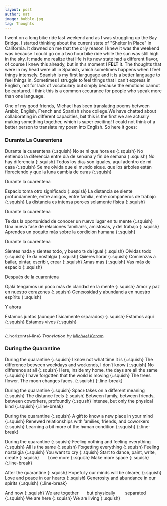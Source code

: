 ```yaml
---
layout: post
author: Kat
image: bubble.jpg
tag: Thoughts
---
```


I went on a long bike ride last weekend and as I was struggling up the Bay Bridge, I started thinking about the current state of "Shelter In Place" in California. It dawned on me that the only reason I knew it was the weekend was because I could go on a two hour bike ride while the sun was still high in the sky. It made me realize that life in its new state had a different flavor, of course I knew this already, but in this moment I **FELT** it. The thoughts that were in my head were all in Spanish, which sometimes happens when I feel things intensely. Spanish is my first langugage and it is a better language to feel things in. Sometimes I struggle to feel things that I can't express in English, not for lack of vocabulary but simply because the emotions cannot be captured. I think this is a common occurance for people who speak more than one language.

One of my good friends, Michael has been translating poems between Arabic, English, French and Spanish since college.We have chatted about collaborating in different capacities, but this is the first we are actually making something together, which is super exciting! I could not think of a better person to translate my poem into English. So here it goes:

### **Durante La Cuarentena**

Durante la cuarentena
{:.squish}
No se ni que hora es
{:.squish}
No entiendo la diferencia entre día de semana y fin de semana
{:.squish}
No hay diferencia
{:.squish}
Todos los días son iguales, aquí adentro de mi casa
{:.squish}
Se me olvida que el mundo sigue, que los árboles están floreciendo y que la luna cambia de caras
{:.squish}

Durante la cuarentena

Espacio toma otro significado
{:.squish}
La distancia se siente profundamente, entre amigos, entre familia, entre compañeros de trabajo
{:.squish}
La distancia es intensa pero es solamente física
{:.squish}

Durante la cuarentena

Te das la oportunidad de conocer un nuevo lugar en tu mente
{:.squish}
Una nueva fase de relaciones familiares, amistosas, y del trabajo
{:.squish}
Aprendes un poquito más sobre la condición humana
{:.squish}


Durante la cuarentena

Sientes nada y sientes todo, y bueno te da igual
{:.squish}
Olvidas todo
{:.squish}
Te da nostalgia
{:.squish}
Quieres llorar
{:.squish}
Comienzas a bailar, pintar, escribir, crear
{:.squish}
Amas más
{:.squish}
Vas más de espacio
{:.squish}

Después de la cuarentena

Ojalá tengamos un poco más de claridad en la mente
{:.squish}
Amor y paz en nuestro corazones
{:.squish}
Generosidad y abundancia en nuestro espíritu
{:.squish}

Y ahora

Estamos juntos (aunque físicamente separados)
{:.squish}
Estamos aquí
{:.squish}
Estamos vivos
{:.squish}


---
{:.horizontal-line}
*Translation by [Michael Karam](https://www.linkedin.com/in/michael-ephrem-karam/)* 

### **During the Quarantine**   

During the quarantine 
{:.squish}
I know not what time it is 
{:.squish}
The difference between weekdays and weekends, I don’t know 
{:.squish}
No difference at all 
{:.squish}
Here, inside my home, the days are all the same
{:.squish}
I have forgotten that the world is moving
{:.squish}
The trees flower. The moon changes faces. 
{:.squish}
{:.line-break}

During the quarantine 
{:.squish}
Space takes on a different meaning
{:.squish}
The distance feels 
{:.squish}
Between family, between friends, between coworkers, profoundly 
{:.squish}
Intense, but only the physical kind
{:.squish}
{:.line-break}

During the quarantine 
{:.squish}
A gift to know a new place in your mind 
{:.squish}
Renewed relationships with families, friends, and coworkers 
{:.squish}
Learning a bit more of the human condition 
{:.squish}
{:.line-break}

During the quarantine 
{:.squish}
Feeling nothing and feeling everything 
{:.squish}
All is the same 
{:.squish}
Forgetting everything
{:.squish}
Feeling nostalgia 
{:.squish}
You want to cry 
{:.squish}
Start to dance, paint, write, create
{:.squish}
&nbsp;&nbsp;&nbsp;&nbsp;&nbsp;&nbsp;Love more
{:.squish}
Make more space 
{:.squish}
{:.line-break}

After the quarantine 
{:.squish}
Hopefully our minds will be clearer, 
{:.squish}
Love and peace in our hearts
{:.squish}
Generosity and abundance in our spirits 
{:.squish}
{:.line-break}

And now 
{:.squish}
We are together &nbsp;&nbsp;&nbsp;&nbsp;&nbsp;&nbsp;but physically	&nbsp;&nbsp;&nbsp;&nbsp;&nbsp;&nbsp;	separated 
{:.squish}
We are here
{:.squish}
We are living
{:.squish}
